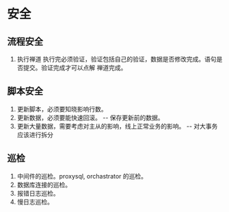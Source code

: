 # 安全

## 流程安全

1. 执行禅道 执行完必须验证，验证包括自己的验证，数据是否修改完成。语句是否提交。验证完成才可以点解 禅道完成。

## 脚本安全

1. 更新脚本，必须要知晓影响行数。
2. 更新数据，必须要能快速回滚。 -- 保存更新前的数据。
3. 更新大量数据，需要考虑对主从的影响，线上正常业务的影响。 -- 对大事务应该进行拆分

## 巡检

1. 中间件的巡检。proxysql, orchastrator 的巡检。
2. 数据库连接的巡检。
3. 报错日志巡检。
4. 慢日志巡检。 